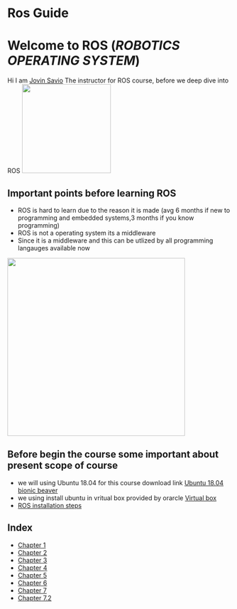 # Ros Guide
# Welcome to ROS (***ROBOTICS OPERATING SYSTEM***)
Hi I am <a href="https://www.linkedin.com/in/jovin-savio-a1037a8b/" >Jovin Savio</a> The instructor for ROS course, before we deep dive into ROS 
<img src="https://upload.wikimedia.org/wikipedia/commons/thumb/b/bb/Ros_logo.svg/1024px-Ros_logo.svg.png"  height="200" />
<br>
## Important points before learning ROS
* ROS is hard to learn due to the reason it is made (avg 6 months if new to programming and embedded systems,3 months if you know programming)
* ROS is not a operating system its a middleware
 * Since it is a middleware and this can be utlized by all programming langauges available now
<img src= "https://edu.varistor.in/wp-content/uploads/top-10-programming-languages-to-learn-in-2020.jpg"  height="400" />
<br>

## Before begin the course some important about present scope of course

* we will using Ubuntu 18.04 for this course download link <a href="https://releases.ubuntu.com/18.04/" title="Hobbit lifestyles">Ubuntu 18.04 bionic beaver</a>
* we using install ubuntu in vritual box provided by orarcle <a href="https://www.virtualbox.org/" >Virtual box</a>
* <a href="https://wiki.ros.org/ROS/Installation" >ROS installation steps</a>
 
## Index
* [Chapter 1](https://jovinsav.github.io/Rosworkshop/chapter1.html)
* [Chapter 2](https://jovinsav.github.io/Rosworkshop/chapter2.html)
* [Chapter 3](https://jovinsav.github.io/Rosworkshop/chapter3.html)
* [Chapter 4](https://jovinsav.github.io/Rosworkshop/chapter4.html)
* [Chapter 5](https://jovinsav.github.io/Rosworkshop/chapter5.html)
* [Chapter 6](https://jovinsav.github.io/Rosworkshop/chapter6.html)
* [Chapter 7](https://jovinsav.github.io/Rosworkshop/chapter7.html)
* [Chapter 7.2](https://jovinsav.github.io/Rosworkshop/chapter7.2.html)
